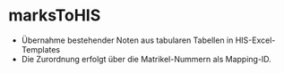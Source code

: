 # marksToHIS

- Übernahme bestehender Noten aus tabularen Tabellen in HIS-Excel-Templates
- Die Zurordnung erfolgt über die Matrikel-Nummern als Mapping-ID.
